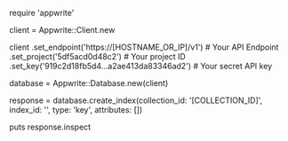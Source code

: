 require 'appwrite'

client = Appwrite::Client.new

client
    .set_endpoint('https://[HOSTNAME_OR_IP]/v1') # Your API Endpoint
    .set_project('5df5acd0d48c2') # Your project ID
    .set_key('919c2d18fb5d4...a2ae413da83346ad2') # Your secret API key

database = Appwrite::Database.new(client)

response = database.create_index(collection_id: '[COLLECTION_ID]', index_id: '', type: 'key', attributes: [])

puts response.inspect